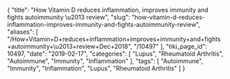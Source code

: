 {
    "title": "How Vitamin D reduces inflammation, improves immunity and fights autoimmunity \u2013 review",
    "slug": "how-vitamin-d-reduces-inflammation-improves-immunity-and-fights-autoimmunity-review",
    "aliases": [
        "/How+Vitamin+D+reduces+inflammation+improves+immunity+and+fights+autoimmunity+\u2013+review+Dec+2018",
        "/10497"
    ],
    "tiki_page_id": 10497,
    "date": "2019-02-17",
    "categories": [
        "Lupus",
        "Rheumatoid Arthritis",
        "Autoimmune",
        "Immunity",
        "Inflammation"
    ],
    "tags": [
        "Autoimmune",
        "Immunity",
        "Inflammation",
        "Lupus",
        "Rheumatoid Arthritis"
    ]
}